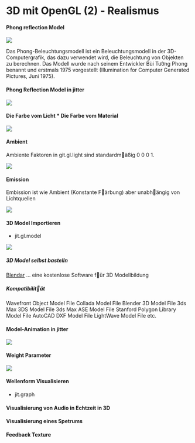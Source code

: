 # 3D mit OpenGL (2) - Realismus


#### Phong reflection Model


![](https://upload.wikimedia.org/wikipedia/commons/6/6b/Phong_components_version_4.png)

Das Phong-Beleuchtungsmodell ist ein Beleuchtungsmodell in der 3D-Computergrafik, das dazu verwendet wird, die Beleuchtung von Objekten zu berechnen. Das Modell wurde nach seinem Entwickler Bùi Tường Phong benannt und erstmals 1975 vorgestellt (Illumination for Computer Generated Pictures, Juni 1975).


#### Phong Reflection Model in jitter

![](K5/1.png)


#### Die Farbe vom Licht * Die Farbe vom Material

![](K5/2.png)

#### Ambient

Ambiente Faktoren in git.gl.light sind standardm￿äßig 0 0 0 1.

![](K5/3.png)

#### Emission

Embission ist wie Ambient (Konstante F￿ärbung) aber unabh￿ängig von Lichtquellen

![](K5/4.png)

#### 3D Model Importieren 
- jit.gl.model

![](K5/5.png)

##### 3D Model selbst bastelln

[Blendar](https://www.blender.org/) ... eine kostenlose Software f￿ür 3D Modellbildung

##### Kompatibilit￿ät
Wavefront Object Model File
Collada Model File
Blender 3D Model File
3ds Max 3DS Model File
3ds Max ASE Model File
Stanford Polygon Library Model File
AutoCAD DXF Model File
LightWave Model File etc.

#### Model-Animation in jitter

![](K5/6.png)

#### Weight Parameter

![](K5/6_extra.png)





#### Wellenform Visualisieren
- jit.graph


#### Visualisierung von Audio in Echtzeit in 3D


#### Visualisierung eines Spetrums 

#### Feedback Texture